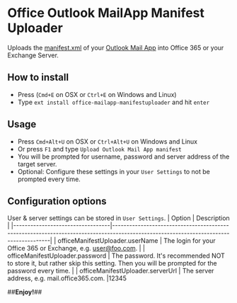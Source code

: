 # Office Outlook MailApp Manifest Uploader
Uploads the [manifest.xml](https://msdn.microsoft.com/en-us/library/office/dn642483.aspx) of your [Outlook Mail App](https://msdn.microsoft.com/EN-US/library/office/fp161135.aspx) 
 into Office 365 or your Exchange Server.
 
## How to install
* Press (`Cmd+E` on OSX or `Ctrl+E` on Windows and Linux)
* Type `ext install office-mailapp-manifestuploader`
 and hit `enter`

## Usage
* Press `Cmd+Alt+U` on OSX or `Ctrl+Alt+U` on Windows and Linux
* Or press `F1` and type `Upload Outlook Mail App manifest`
* You will be prompted for username, password and server address of the target server.
* Optional: Configure these settings in your `User Settings` to not be prompted every time.

 
## Configuration options
User & server settings can be stored in `User Settings`.
| Option | Description |
|----------------------------------|--------------------------------------------------------------------------------------------------------------------------------------|
| officeManifestUploader.userName | The login for your Office 365 or Exchange, e.g. user@foo.com. |
| officeManifestUploader.password | The password. It's recommended NOT to store it, but rather skip this setting. Then you will be prompted for the password every time. |
| officeManifestUploader.serverUrl | The server address, e.g. mail.office365.com. |12345


##**Enjoy!**##